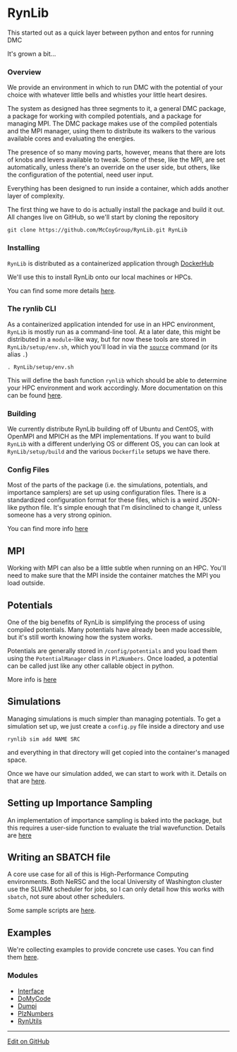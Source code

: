 # <a id="RynLib">RynLib</a>
    
This started out as a quick layer between python and entos for running DMC

It's grown a bit...

### Overview

We provide an environment in which to run DMC with the potential of your choice with whatever little bells and whistles your little heart desires.

The system as designed has three segments to it, a general DMC package, a package for working with compiled potentials, and a package for managing MPI.
The DMC package makes use of the compiled potentials and the MPI manager, using them to distribute its walkers to the various available cores and evaluating the energies.

The presence of so many moving parts, however, means that there are lots of knobs and levers available to tweak.
Some of these, like the MPI, are set automatically, unless there's an override on the user side, but others, like the configuration of the potential, need user input.

Everything has been designed to run inside a container, which adds another layer of complexity.


The first thing we have to do is actually install the package and build it out. All changes live on GitHub, so we'll start by cloning the repository

```ignorelang
git clone https://github.com/McCoyGroup/RynLib.git RynLib
```

### Installing

`RynLib` is distributed as a containerized application through [DockerHub](https://hub.docker.com/repository/docker/mccoygroup/rynlib)

We'll use this to install RynLib onto our local machines or HPCs. 

You can find some more details [here](RynLib/Installing.md).

### The rynlib CLI

As a containerized application intended for use in an HPC environment, `RynLib` is mostly run as a command-line tool. At a later date, this might be distributed in a `module`-like way, but for now these tools are stored in `RynLib/setup/env.sh`, which you'll load in via the [`source`](https://linuxize.com/post/bash-source-command/) command (or its alias `.`)

```ignorelang
. RynLib/setup/env.sh
```

This will define the bash function `rynlib` which should be able to determine your HPC environment and work accordingly. 
More documentation on this can be found [here](RynLib/CommandLineInterface.md).

### Building

We currently distribute RynLib building off of Ubuntu and CentOS, with OpenMPI and MPICH as the MPI implementations.
If you want to build `RynLib` with a different underlying OS or different OS, you can can look at `RynLib/setup/build` and the various `Dockerfile` setups we have there.

### Config Files

Most of the parts of the package (i.e. the simulations, potentials, and importance samplers) are set up using configuration files. 
There is a standardized configuration format for these files, which is a weird JSON-like python file. 
It's simple enough that I'm disinclined to change it, unless someone has a very strong opinion.

You can find more info [here](RynLib/ConfigFiles.md)

## MPI

Working with MPI can also be a little subtle when running on an HPC. 
You'll need to make sure that the MPI inside the container matches the MPI you load outside. 

## Potentials

One of the big benefits of RynLib is simplifying the process of using compiled potentials. 
Many potentials have already been made accessible, but it's still worth knowing how the system works.

Potentials are generally stored in `/config/potentials` and you load them using the `PotentialManager` class in `PlzNumbers`.
Once loaded, a potential can be called just like any other callable object in python.

More info is [here](RynLib/Potentials.md)

## Simulations

Managing simulations is much simpler than managing potentials. 
To get a simulation set up, we just create a `config.py` file inside a directory and use

```ignorelang
rynlib sim add NAME SRC
```

and everything in that directory will get copied into the container's managed space.

Once we have our simulation added, we can start to work with it. Details on that are [here](RynLib/Simulations.md).

## Setting up Importance Sampling

An implementation of importance sampling is baked into the package, but this requires a user-side function to evaluate the trial wavefunction. Details are [here](RynLib/ImportanceSampling.md)

## Writing an SBATCH file

A core use case for all of this is High-Performance Computing environments. 
Both NeRSC and the local University of Washington cluster use the SLURM scheduler for jobs, so I can only detail how this works with `sbatch`, not sure about other schedulers.

Some sample scripts are [here](RynLib/SubmittingWithSBatch.md).

## Examples

We're collecting examples to provide concrete use cases. You can find them [here](RynLib/Examples).

### Modules

  - [Interface](RynLib/Interface.md)
  - [DoMyCode](RynLib/DoMyCode.md)
  - [Dumpi](RynLib/Dumpi.md)
  - [PlzNumbers](RynLib/PlzNumbers.md)
  - [RynUtils](RynLib/RynUtils.md)

---
[Edit on GitHub <i class="fab fa-github" aria-hidden="true"></i>](https://github.com/McCoyGroup/References/edit/gh-pages/Documentation/RynLib.md)
